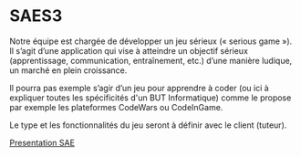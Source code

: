 # SAES3
 
Notre équipe est chargée de développer un jeu sérieux (« serious
game »). 
Il s’agit d’une application qui vise à atteindre un objectif
sérieux (apprentissage, communication, entraînement, etc.)
d’une manière ludique, un marché en plein croissance.

Il pourra pas exemple s’agir d’un jeu pour apprendre à coder (ou ici à expliquer toutes les spécificités d'un BUT Informatique)
comme le propose par exemple les plateformes CodeWars ou
CodeInGame. 

Le type et les fonctionnalités du jeu seront à
définir avec le client (tuteur). 

[Presentation SAE](https://github.com/Aehnt/SAES3/files/9753629/2022_SAE_S3_presentation.pdf)
